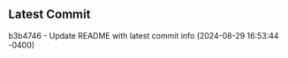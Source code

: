 
## Latest Commit
b3b4746 - Update README with latest commit info (2024-08-29 16:53:44 -0400) <Yunxi-Zhou>
